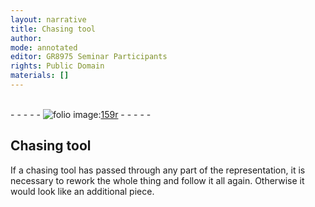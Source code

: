 ```yaml
---
layout: narrative
title: Chasing tool
author:
mode: annotated
editor: GR8975 Seminar Participants
rights: Public Domain
materials: []
---
```


 <br/>- - - - - <a href="http://gallica.bnf.fr/ark:/12148/btv1b10500001g/f323.item.r="><img src="../assets/photo-icon.png" alt="folio image: " style="display:inline-block; margin-bottom:-3px;"/>159r</a> - - - - - <br/> 
## Chasing tool

 
If a chasing tool has passed through any part of the representation, it is necessary to rework the whole thing and follow it all again. Otherwise it would look like an additional piece.
 